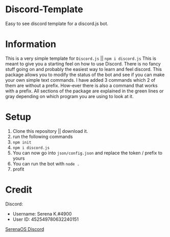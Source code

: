 # Discord-Template
Easy to see discord template for a discord.js bot.

# Information
This is a very simple template for `Discord.js` || `npm i discord.js` This is meant to give you a starting feel on how to use Discord. There is no fancy stuff going on and probably the easiest way to learn and feel discord. This package allows you to modify the status of the bot and see if you can make your own simple text commands. I have added 3 commands which 2 of them are without a prefix. How-ever there is also a command that works with a prefix. All sections of the package are explained in the green lines or gray depending on which program you are using to look at it. 

# Setup
1. Clone this repository || download it.
2. run the following commands
  1. `npm init`
  2. `npm i discord.js`
3. You can now go into `json/config.json` and replace the token / prefix to yours
4. You can run the bot with `node .`
5. profit

# Credit
Discord: 
- Username: Serena K.#4900
- User ID: 452549780632240151

[SerenaOS Discord](https://discord.gg/t8anc9zjeX)
